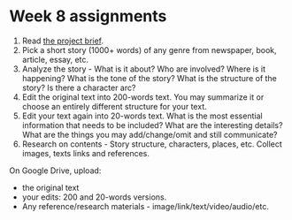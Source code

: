 # Week 8 assignments

1. Read [the project brief](proj-storytelling.md).
1. Pick a short story (1000+ words) of any genre from newspaper, book, article, essay, etc.
1. Analyze the story - What is it about? Who are involved? Where is it happening? What is the tone of the story? What is the structure of the story? Is there a character arc?
1. Edit the original text into 200-words text. You may summarize it or choose an entirely different structure for your text.
1. Edit your text again into 20-words text. What is the most essential information that needs to be included? What are the interesting details? What are the things you may add/change/omit and still communicate?
1. Research on contents - Story structure, characters, places, etc. Collect images, texts links and references.


On Google Drive, upload:
- the original text
- your edits: 200 and 20-words versions.
- Any reference/research materials - image/link/text/video/audio/etc.

